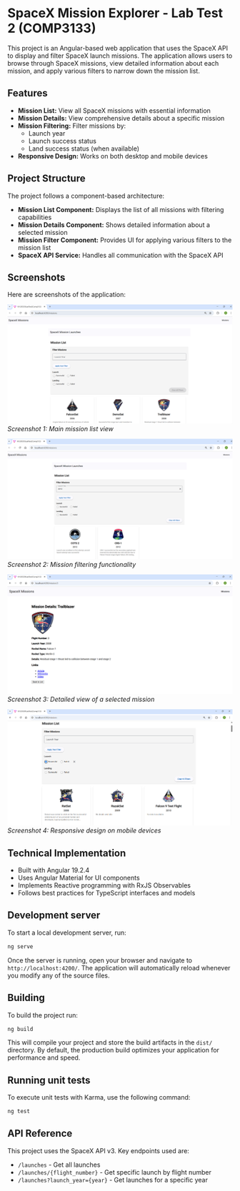 # SpaceX Mission Explorer - Lab Test 2 (COMP3133)

This project is an Angular-based web application that uses the SpaceX API to display and filter SpaceX launch missions. The application allows users to browse through SpaceX missions, view detailed information about each mission, and apply various filters to narrow down the mission list.

## Features

- **Mission List:** View all SpaceX missions with essential information
- **Mission Details:** View comprehensive details about a specific mission
- **Mission Filtering:** Filter missions by:
  - Launch year
  - Launch success status
  - Land success status (when available)
- **Responsive Design:** Works on both desktop and mobile devices

## Project Structure

The project follows a component-based architecture:

- **Mission List Component:** Displays the list of all missions with filtering capabilities
- **Mission Details Component:** Shows detailed information about a selected mission
- **Mission Filter Component:** Provides UI for applying various filters to the mission list
- **SpaceX API Service:** Handles all communication with the SpaceX API

## Screenshots

Here are screenshots of the application:

![Mission List](./src/screenshots/1.png)
*Screenshot 1: Main mission list view*

![Mission Filtering](./src/screenshots/2.png)
*Screenshot 2: Mission filtering functionality*

![Mission Details](./src/screenshots/3.png)
*Screenshot 3: Detailed view of a selected mission*

![Mobile View](./src/screenshots/4.png)
*Screenshot 4: Responsive design on mobile devices*

## Technical Implementation

- Built with Angular 19.2.4
- Uses Angular Material for UI components
- Implements Reactive programming with RxJS Observables
- Follows best practices for TypeScript interfaces and models

## Development server

To start a local development server, run:

```bash
ng serve
```

Once the server is running, open your browser and navigate to `http://localhost:4200/`. The application will automatically reload whenever you modify any of the source files.

## Building

To build the project run:

```bash
ng build
```

This will compile your project and store the build artifacts in the `dist/` directory. By default, the production build optimizes your application for performance and speed.

## Running unit tests

To execute unit tests with Karma, use the following command:

```bash
ng test
```

## API Reference

This project uses the SpaceX API v3. Key endpoints used are:
- `/launches` - Get all launches
- `/launches/{flight_number}` - Get specific launch by flight number
- `/launches?launch_year={year}` - Get launches for a specific year
